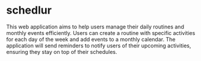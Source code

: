 # schedlur
This web application aims to help users manage their daily routines and monthly events efficiently. Users can create a routine with specific activities for each day of the week and add events to a monthly calendar. The application will send reminders to notify users of their upcoming activities, ensuring they stay on top of their schedules. 
